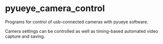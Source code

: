 # pyueye_camera_control
Programs for control of usb-connected cameras with pyueye software. 

Camera settings can be controlled as well as timing-based automated video capture and saving.
